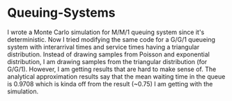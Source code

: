 # Queuing-Systems

I wrote a Monte Carlo simulation for M/M/1 queuing system since it's deterministic.
Now I tried modifying the same code for a G/G/1 queueing system with interarrival times and service times having a triangular distribution. Instead of drawing samples from Poisson and exponential distribution, I am drawing samples from the triangular distribution (for G/G/1). However, I am getting results that are hard to make sense of. The analytical approximation results say that the mean waiting time in the queue is  0.9708 which is kinda off from the result (~0.75) I am getting with the simulation.
